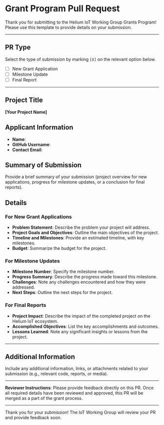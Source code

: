 # Grant Program Pull Request

Thank you for submitting to the Helium IoT Working Group Grants Program! Please use this template to provide details on your submission.

---

## PR Type
Select the type of submission by marking `[X]` on the relevant option below.

- [ ] New Grant Application
- [ ] Milestone Update
- [ ] Final Report

---

## Project Title
**[Your Project Name]**

## Applicant Information
- **Name**:
- **GitHub Username**:
- **Contact Email**:

## Summary of Submission
Provide a brief summary of your submission (project overview for new applications, progress for milestone updates, or a conclusion for final reports).

## Details

### For New Grant Applications
- **Problem Statement**: Describe the problem your project will address.
- **Project Goals and Objectives**: Outline the main objectives of the project.
- **Timeline and Milestones**: Provide an estimated timeline, with key milestones.
- **Budget**: Summarize the budget for the project.

### For Milestone Updates
- **Milestone Number**: Specify the milestone number.
- **Progress Summary**: Describe the progress made toward this milestone.
- **Challenges**: Note any challenges encountered and how they were addressed.
- **Next Steps**: Outline the next steps for the project.

### For Final Reports
- **Project Impact**: Describe the impact of the completed project on the Helium IoT ecosystem.
- **Accomplished Objectives**: List the key accomplishments and outcomes.
- **Lessons Learned**: Note any significant insights or lessons from the project.

---

## Additional Information
Include any additional information, links, or attachments related to your submission (e.g., relevant code, reports, or media).

---

**Reviewer Instructions**: Please provide feedback directly on this PR. Once all required details have been reviewed and approved, this PR will be merged as a part of the grant process.

---

Thank you for your submission! The IoT Working Group will review your PR and provide feedback soon.
